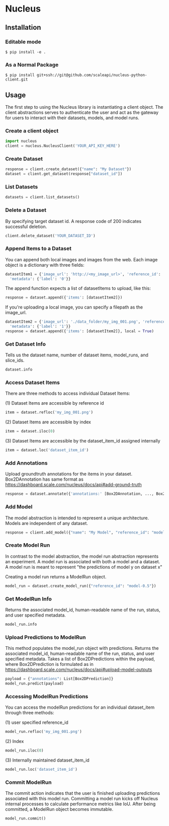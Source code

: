 # Nucleus

## Installation

### Editable mode

`$ pip install -e . `

### As a Normal Package

`$ pip install git+ssh://git@github.com/scaleapi/nucleus-python-client.git`

## Usage

The first step to using the Nucleus library is instantiating a client object.
The client abstractions serves to authenticate the user and act as the gateway
for users to interact with their datasets, models, and model runs.

### Create a client object
```python
import nucleus
client = nucleus.NucleusClient('YOUR_API_KEY_HERE')
```

### Create Dataset
```python
response = client.create_dataset({"name": "My Dataset"})
dataset = client.get_dataset(response["dataset_id"])
```

### List Datasets
```python
datasets = client.list_datasets()
```

### Delete a Dataset
By specifying target dataset id.
A response code of 200 indicates successful deletion.
```python
client.delete_dataset('YOUR_DATASET_ID')
```

### Append Items to a Dataset
You can append both local images and images from the web.
Each image object is a dictionary with three fields:
```python
datasetItem1 = {'image_url': 'http://<my_image_url>', 'reference_id': 'my_image_name.jpg',
  'metadata': {'label': '0'}}
```

The append function expects a list of datasetItems to upload, like this:
```python
response = dataset.append({'items': [datasetItem2]})
```

If you're uploading a local image, you can specify a filepath as the image_url.
```python
datasetItem2 = {'image_url': './data_folder/my_img_001.png', 'reference_id': 'my_img_001.png',
  'metadata': {'label': '1'}}
response = dataset.append({'items': [datasetItem2]}, local = True)
```

### Get Dataset Info
Tells us the dataset name, number of dataset items, model_runs, and slice_ids.
```python
dataset.info
```

### Access Dataset Items
There are three methods to access individual Dataset Items:

(1) Dataset Items are accessible by reference id
```python
item = dataset.refloc('my_img_001.png')
```
(2) Dataset Items are accessible by index
```python
item = dataset.iloc(0)
```
(3) Dataset Items are accessible by the dataset_item_id assigned internally
```python
item = dataset.loc('dataset_item_id')
```

### Add Annotations
Upload groundtruth annotations for the items in your dataset.
Box2DAnnotation has same format as https://dashboard.scale.com/nucleus/docs/api#add-ground-truth
```python
response = dataset.annotate({'annotations:' [Box2DAnnotation, ..., Box2DAnnotation]})
```

### Add Model
The model abstraction is intended to represent a unique architecture.
Models are independent of any dataset.

```python
response = client.add_model({"name": "My Model", "reference_id": "model-0.5", "metadata": {"iou_thr": 0.5}})
```

### Create Model Run
In contrast to the model abstraction, the model run abstraction
represents an experiment. A model run is associated with both a model and
a dataset.  A model run is meant to represent "the predictions of model y on
dataset x"

Creating a model run returns a ModelRun object.
```python
model_run = dataset.create_model_run({"reference_id": "model-0.5"})
```

### Get ModelRun Info
Returns the associated model_id, human-readable name of the run, status, and user specified metadata.
```python
model_run.info
```

### Upload Predictions to ModelRun
This method populates the model_run object with predictions.
Returns the associated model_id, human-readable name of the run, status, and user specified metadata.
Takes a list of Box2DPredictions within the payload, where Box2DPrediction
is formulated as in https://dashboard.scale.com/nucleus/docs/api#upload-model-outputs
```python
payload = {"annotations": List[Box2DPrediction]}
model_run.predict(payload)
```

### Accessing ModelRun Predictions
You can access the modelRun predictions for an individual dataset_item through three methods:

(1) user specified reference_id
```python
model_run.refloc('my_img_001.png')
```
(2) Index
```python
model_run.iloc(0)
```
(3) Internally maintained dataset_item_id
```python
model_run.loc('dataset_item_id')
```

### Commit ModelRun
The commit action indicates that the user is finished uploading predictions associated
with this model run.  Committing a model run kicks off Nucleus internal processes
to calculate performance metrics like IoU. After being committed, a ModelRun object becomes immutable.
```python
model_run.commit()
```
